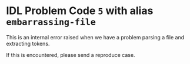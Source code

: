 # IDL Problem Code `5` with alias `embarrassing-file`

This is an internal error raised when we have a problem parsing a file and extracting tokens.

If this is encountered, please send a reproduce case.
